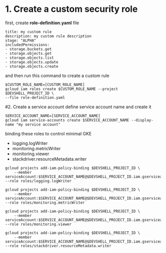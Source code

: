 # 1. Create a custom security role
first, create <b>role-definition.yaml</b> file
```
title: my custom rule
description: my custom rule description
stage: "ALPHA"
includedPermissions:
- storage.buckets.get
- storage.objects.get
- storage.objects.list
- storage.objects.update
- storage.objects.create
```
and then run this command to create a custom rule
```
$CUSTOM_ROLE_NAME=[CUSTOM_ROLE_NAME]
gcloud iam roles create $CUSTOM_ROLE_NAME --project $DEVSHELL_PROJECT_ID \
--file role-definition.yaml
```

#2. Create a service account
define service account name and create it
```
SERVICE_ACCOUNT_NAME=[SERVICE_ACCOUNT_NAME]
gcloud iam service-accounts create $SERVICE_ACCOUNT_NAME --display-name "my service account"
```
binding these roles to control minimal GKE
- logging.logWriter
- monitoring.metricWriter
- monitoring.viewer
- stackdriver.resourceMetadata.writer
```
gcloud projects add-iam-policy-binding $DEVSHELL_PROJECT_ID \
    --member serviceAccount:$SERVICE_ACCOUNT_NAME@$DEVSHELL_PROJECT_ID.iam.gserviceaccount.com --role roles/logging.logWriter
    
gcloud projects add-iam-policy-binding $DEVSHELL_PROJECT_ID \
    --member serviceAccount:$SERVICE_ACCOUNT_NAME@$DEVSHELL_PROJECT_ID.iam.gserviceaccount.com --role roles/monitoring.metricWriter
    
gcloud projects add-iam-policy-binding $DEVSHELL_PROJECT_ID \
    --member serviceAccount:$SERVICE_ACCOUNT_NAME@$DEVSHELL_PROJECT_ID.iam.gserviceaccount.com --role roles/monitoring.viewer
    
gcloud projects add-iam-policy-binding $DEVSHELL_PROJECT_ID \
    --member serviceAccount:$SERVICE_ACCOUNT_NAME@$DEVSHELL_PROJECT_ID.iam.gserviceaccount.com --role roles/stackdriver.resourceMetadata.writer
```
